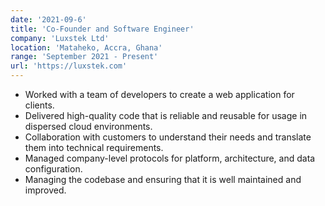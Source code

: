 ```yaml
---
date: '2021-09-6'
title: 'Co-Founder and Software Engineer'
company: 'Luxstek Ltd'
location: 'Mataheko, Accra, Ghana'
range: 'September 2021 - Present'
url: 'https://luxstek.com'
---
```


- Worked with a team of developers to create a web application for clients.
- Delivered high-quality code that is reliable and reusable for usage in dispersed cloud environments.
- Collaboration with customers to understand their needs and translate them into technical requirements.
- Managed company-level protocols for platform, architecture, and data configuration.
- Managing the codebase and ensuring that it is well maintained and improved.

